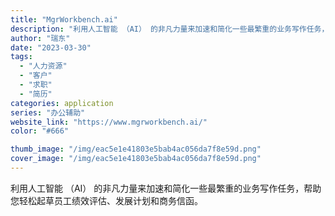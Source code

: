 ```yaml
---
title: "MgrWorkbench.ai"
description: "利用人工智能 （AI） 的非凡力量来加速和简化一些最繁重的业务写作任务，帮助您轻松起草员工绩效评估、发展计划和商务信函。"
author: "瑞东"
date: "2023-03-30"
tags:
  - "人力资源"
  - "客户"
  - "求职"
  - "简历"
categories: application
series: "办公辅助"
website_link: "https://www.mgrworkbench.ai/"
color: "#666"

thumb_image: "/img/eac5e1e41803e5bab4ac056da7f8e59d.png"
cover_image: "/img/eac5e1e41803e5bab4ac056da7f8e59d.png"
---
```


利用人工智能 （AI） 的非凡力量来加速和简化一些最繁重的业务写作任务，帮助您轻松起草员工绩效评估、发展计划和商务信函。